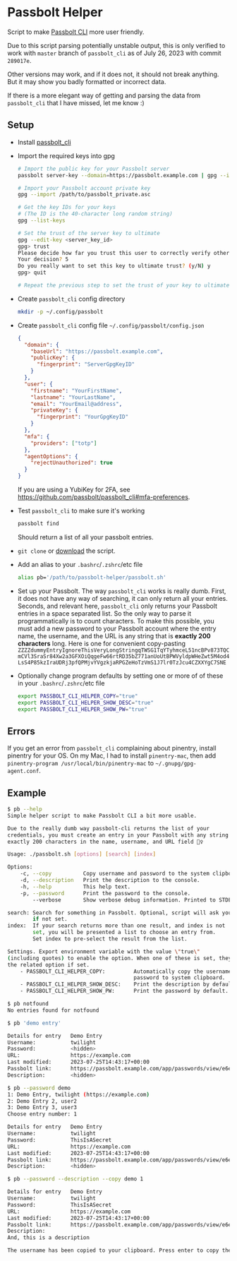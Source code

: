 # Passbolt Helper

<!--
Script to make Passbolt CLI more user friendly.
Copyright (C) 2023  Twilight Sparkle

This program is free software: you can redistribute it and/or modify
it under the terms of the GNU Affero General Public License as published
by the Free Software Foundation, either version 3 of the License, or
(at your option) any later version.

This program is distributed in the hope that it will be useful,
but WITHOUT ANY WARRANTY; without even the implied warranty of
MERCHANTABILITY or FITNESS FOR A PARTICULAR PURPOSE.  See the
GNU Affero General Public License for more details.

You should have received a copy of the GNU Affero General Public License
along with this program.  If not, see <https://www.gnu.org/licenses/>.
-->

Script to make [Passbolt CLI](https://github.com/passbolt/passbolt_cli) more user friendly.

Due to this script parsing potentially unstable output, this is only verified to work with `master` branch of
`passbolt_cli` as of July 26, 2023 with commit `289017e`.

Other versions may work, and if it does not, it should not break anything. But it may show you badly formatted or
incorrect data.

If there is a more elegant way of getting and parsing the data from `passbolt_cli` that I have missed, let me know :)

## Setup

- Install [passbolt_cli](https://github.com/passbolt/passbolt_cli)
- Import the required keys into gpg

  ```bash
  # Import the public key for your Passbolt server
  passbolt server-key --domain=https://passbolt.example.com | gpg --import

  # Import your Passbolt account private key
  gpg --import /path/to/passbolt_private.asc

  # Get the key IDs for your keys
  # (The ID is the 40-character long random string)
  gpg --list-keys

  # Set the trust of the server key to ultimate
  gpg --edit-key <server_key_id>
  gpg> trust
  Please decide how far you trust this user to correctly verify other users keys
  Your decision? 5
  Do you really want to set this key to ultimate trust? (y/N) y
  gpg> quit

  # Repeat the previous step to set the trust of your key to ultimate
  ```

- Create `passbolt_cli` config directory

  ```bash
  mkdir -p ~/.config/passbolt
  ```

- Create `passbolt_cli` config file `~/.config/passbolt/config.json`

  ```json
  {
    "domain": {
      "baseUrl": "https://passbolt.example.com",
      "publicKey": {
        "fingerprint": "ServerGpgKeyID"
      }
    },
    "user": {
      "firstname": "YourFirstName",
      "lastname": "YourLastName",
      "email": "YourEmail@address",
      "privateKey": {
        "fingerprint": "YourGpgKeyID"
      }
    },
    "mfa": {
      "providers": ["totp"]
    },
    "agentOptions": {
      "rejectUnauthorized": true
    }
  }
  ```

  If you are using a YubiKey for 2FA, see <https://github.com/passbolt/passbolt_cli#mfa-preferences>.

- Test `passbolt_cli` to make sure it's working

  ```bash
  passbolt find
  ```

  Should return a list of all your passbolt entries.

- `git clone` or
  <a href="https://raw.githubusercontent.com/Twi1ightSparkle/passbolt-helper/main/passbolt.sh" download>download</a>
  the script.
- Add an alias to your `.bashrc`/`.zshrc`/etc file

  ```bash
  alias pb='/path/to/passbolt-helper/passbolt.sh'
  ```

- Set up your Passbolt. The way `passbolt_cli` works is really dumb. First, it does not have any way of searching, it
  can only return all your entries. Seconds, and relevant here, `passbolt_cli` only returns your Passbolt entries in a
  space separated list. So the only way to parse it programmatically is to count characters. To make this possible, you
  must add a new password to your Passbolt account where the entry name, the username, and the URL is any string that is
  **exactly 200 characters** long. Here is one for convenient copy-pasting
  `ZZZZdummyEntryIgnoreThisVeryLongStringqTWSG1TqYTyhmceL51ncBPv873TQCmCVl3SraSr84Xw2a3GFXOiQqgeFw66rtRD35bZ771anUoUtBPWVyldpWHeZwt5M4od4LsS4P85kzIraUDRj3pfQPMjvYVgzkjaRPGZeHoTzVmS1J7lr0TzJcu4CZXXYgC7SNE`

- Optionally change program defaults by setting one or more of of these in your `.bashrc`/`.zshrc`/etc file

  ```bash
  export PASSBOLT_CLI_HELPER_COPY="true"
  export PASSBOLT_CLI_HELPER_SHOW_DESC="true"
  export PASSBOLT_CLI_HELPER_SHOW_PW="true"
  ```

## Errors

If you get an error from `passbolt_cli` complaining about pinentry, install pinentry for your OS. On my Mac, I had to
install `pinentry-mac`, then add `pinentry-program /usr/local/bin/pinentry-mac` to `~/.gnupg/gpg-agent.conf`.

## Example

```bash
$ pb --help
Simple helper script to make Passbolt CLI a bit more usable.

Due to the really dumb way passbolt-cli returns the list of your
credentials, you must create an entry in your Passbolt with any string of
exactly 200 characters in the name, username, and URL field 🤦‍♀️

Usage: ./passbolt.sh [options] [search] [index]

Options:
    -c, --copy          Copy username and password to the system clipboard.
    -d, --description   Print the description to the console.
    -h, --help          This help text.
    -p, --password      Print the password to the console.
        --verbose       Show verbose debug information. Printed to STDERR.

search: Search for something in Passbolt. Optional, script will ask you
        if not set.
index:  If your search returns more than one result, and index is not
        set, you will be presented a list to choose an entry from.
        Set index to pre-select the result from the list.

Settings. Export environment variable with the value \"true\"
(including quotes) to enable the option. When one of these is set, they negate
the related option if set.
    - PASSBOLT_CLI_HELPER_COPY:         Automatically copy the username and
                                        password to system clipboard.
    - PASSBOLT_CLI_HELPER_SHOW_DESC:    Print the description by default.
    - PASSBOLT_CLI_HELPER_SHOW_PW:      Print the password by default.

$ pb notfound
No entries found for notfound

$ pb 'demo entry'

Details for entry   Demo Entry
Username:           twilight
Password:           <hidden>
URL:                https://example.com
Last modified:      2023-07-25T14:43:17+00:00
Passbolt link:      https://passbolt.example.com/app/passwords/view/e6e04cba-9ba2-4965-8425-cce7b7003a0f
Description:        <hidden>

$ pb --password demo
1: Demo Entry, twilight (https://example.com)
2: Demo Entry 2, user2
3: Demo Entry 3, user3
Choose entry number: 1

Details for entry   Demo Entry
Username:           twilight
Password:           ThisIsASecret
URL:                https://example.com
Last modified:      2023-07-25T14:43:17+00:00
Passbolt link:      https://passbolt.example.com/app/passwords/view/e6e04cba-9ba2-4965-8425-cce7b7003a0f
Description:        <hidden>

$ pb --password --description --copy demo 1

Details for entry   Demo Entry
Username:           twilight
Password:           ThisIsASecret
URL:                https://example.com
Last modified:      2023-07-25T14:43:17+00:00
Passbolt link:      https://passbolt.example.com/app/passwords/view/e6e04cba-9ba2-4965-8425-cce7b7003a0f
Description:
And, this is a description

The username has been copied to your clipboard. Press enter to copy the password
```
